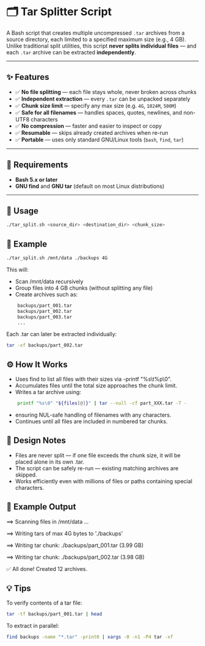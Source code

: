 # 🗂️ Tar Splitter Script

A Bash script that creates multiple uncompressed `.tar` archives from a source directory, each limited to a specified maximum size (e.g., 4 GB).  
Unlike traditional split utilities, this script **never splits individual files** — and each `.tar` archive can be extracted **independently**.

---

## ✨ Features

- ✅ **No file splitting** — each file stays whole, never broken across chunks  
- ✅ **Independent extraction** — every `.tar` can be unpacked separately  
- ✅ **Chunk size limit** — specify any max size (e.g. `4G`, `1024M`, `500M`)  
- ✅ **Safe for all filenames** — handles spaces, quotes, newlines, and non-UTF8 characters  
- ✅ **No compression** — faster and easier to inspect or copy  
- ✅ **Resumable** — skips already created archives when re-run  
- ✅ **Portable** — uses only standard GNU/Linux tools (`bash`, `find`, `tar`)

---

## 🧰 Requirements

- **Bash 5.x or later**  
- **GNU find** and **GNU tar** (default on most Linux distributions)

---

## 🚀 Usage

```bash
./tar_split.sh <source_dir> <destination_dir> <chunk_size>
```

## 🚀 Example

```bash
./tar_split.sh /mnt/data ./backups 4G
```

This will:

- Scan /mnt/data recursively
- Group files into 4 GB chunks (without splitting any file)
- Create archives such as:
```bash
    backups/part_001.tar
    backups/part_002.tar
    backups/part_003.tar
    ...
```
Each .tar can later be extracted individually:
```bash
tar -xf backups/part_002.tar
```
## ⚙️ How It Works

- Uses find to list all files with their sizes via -printf "%s\t%p\0".
- Accumulates files until the total size approaches the chunk limit.
- Writes a tar archive using:
```bash
    printf "%s\0" "${files[@]}" | tar --null -cf part_XXX.tar -T -
```
- ensuring NUL-safe handling of filenames with any characters.
- Continues until all files are included in numbered tar chunks.

## 🧩 Design Notes
- Files are never split — if one file exceeds the chunk size, it will be placed alone in its own .tar.
- The script can be safely re-run — existing matching archives are skipped.
- Works efficiently even with millions of files or paths containing special characters.

## 🧾 Example Output

==> Scanning files in /mnt/data ...

==> Writing tars of max 4G bytes to './backups'

==> Writing tar chunk: ./backups/part_001.tar (3.99 GB)

==> Writing tar chunk: ./backups/part_002.tar (3.98 GB)

✅ All done! Created 12 archives.

## 💡 Tips

To verify contents of a tar file:
```bash
tar -tf backups/part_001.tar | head
```
To extract in parallel:
```bash
find backups -name "*.tar" -print0 | xargs -0 -n1 -P4 tar -xf
```
